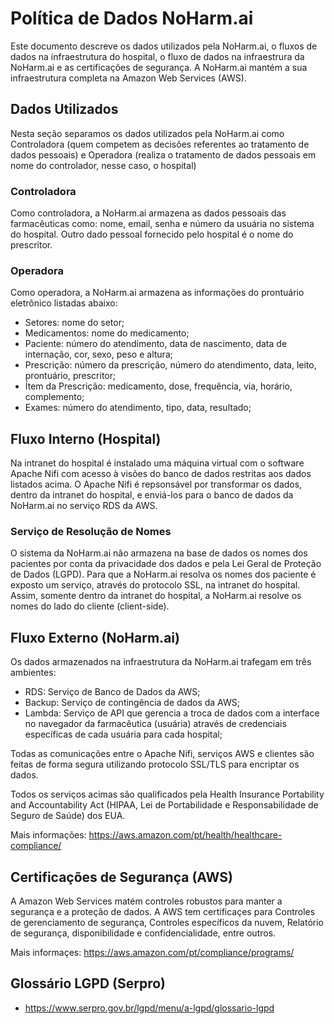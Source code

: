# Política de Dados NoHarm.ai

Este documento descreve os dados utilizados pela NoHarm.ai, o fluxos de dados na infraestrutura do hospital, o fluxo de dados na infraestrura da NoHarm.ai e as certificações de segurança. A NoHarm.ai mantém a sua infraestrutura completa na Amazon Web Services (AWS).

## Dados Utilizados

Nesta seção separamos os dados utilizados pela NoHarm.ai como Controladora (quem competem as decisões referentes ao tratamento de dados pessoais) e Operadora (realiza o tratamento de dados pessoais em nome do controlador, nesse caso, o hospital)

### Controladora

Como controladora, a NoHarm.ai armazena as dados pessoais das farmacêuticas como: nome, email, senha e número da usuária no sistema do hospital. Outro dado pessoal fornecido pelo hospital é o nome do prescritor.

### Operadora

Como operadora, a NoHarm.ai armazena as informações do prontuário eletrônico listadas abaixo:
 - Setores: nome do setor;
 - Medicamentos: nome do medicamento;
 - Paciente: número do atendimento, data de nascimento, data de internação, cor, sexo, peso e altura;
 - Prescrição: número da prescrição, número do atendimento, data, leito, prontuário, prescritor;
 - Ítem da Prescrição: medicamento, dose, frequência, via, horário, complemento;
 - Exames: número do atendimento, tipo, data, resultado;

## Fluxo Interno (Hospital)

Na intranet do hospital é instalado uma máquina virtual com o software Apache Nifi com acesso à visões do banco de dados restritas aos dados listados acima. O Apache Nifi é repsonsável por transformar os dados, dentro da intranet do hospital, e enviá-los para o banco de dados da NoHarm.ai no serviço RDS da AWS.

### Serviço de Resolução de Nomes

O sistema da NoHarm.ai não armazena na base de dados os nomes dos pacientes por conta da privacidade dos dados e pela Lei Geral de Proteção de Dados (LGPD). Para que a NoHarm.ai resolva os nomes dos paciente é exposto um serviço, através do protocolo SSL, na intranet do hospital. Assim, somente dentro da intranet do hospital, a NoHarm.ai resolve os nomes do lado do cliente (client-side).

## Fluxo Externo (NoHarm.ai)

Os dados armazenados na infraestrutura da NoHarm.ai trafegam em três ambientes:
 - RDS: Serviço de Banco de Dados da AWS;
 - Backup: Serviço de contingência de dados da AWS;
 - Lambda: Serviço de API que gerencia a troca de dados com a interface no navegador da farmacêutica (usuária) através de credenciais específicas de cada usuária para cada hospital;

Todas as comunicações entre o Apache Nifi, serviços AWS e clientes são feitas de forma segura utilizando protocolo SSL/TLS para encriptar os dados.

Todos os serviços acimas são qualificados pela Health Insurance Portability and Accountability Act (HIPAA, Lei de Portabilidade e Responsabilidade de Seguro de Saúde) dos EUA. 

Mais informações: https://aws.amazon.com/pt/health/healthcare-compliance/
 
## Certificações de Segurança (AWS)

A Amazon Web Services matém controles robustos para manter a segurança e a proteção de dados. A AWS tem certificaçes para Controles de gerenciamento de segurança, Controles específicos da nuvem, Relatório de segurança, disponibilidade e confidencialidade, entre outros. 

Mais informaçes: https://aws.amazon.com/pt/compliance/programs/

## Glossário LGPD (Serpro)

 - https://www.serpro.gov.br/lgpd/menu/a-lgpd/glossario-lgpd
